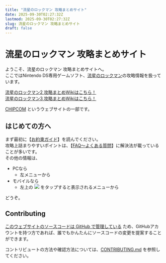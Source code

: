 ```yaml
---
title: "流星のロックマン 攻略まとめサイト"
date: 2025-09-30T02:27:32Z
lastmod: 2025-09-30T02:27:32Z
slug: 流星のロックマン 攻略まとめサイト
draft: false
---
```


# 流星のロックマン 攻略まとめサイト
ようこそ、流星のロックマン 攻略まとめサイトへ。<br />
ここではNintendo DS専用ゲームソフト、[流星のロックマン](https://ja.wikipedia.org/wiki/%E6%B5%81%E6%98%9F%E3%81%AE%E3%83%AD%E3%83%83%E3%82%AF%E3%83%9E%E3%83%B3_(%E3%82%B2%E3%83%BC%E3%83%A0))の攻略情報を扱っています。

[流星のロックマン2 攻略まとめWikiはこちら！](https://chipcom.org/ryusei2/)<br />
[流星のロックマン3 攻略まとめWikiはこちら！](https://chipcom.org/ryusei3/)

[CHIPCOM](https://chipcom.org/) というウェブサイトの一部です。

## はじめての方へ
まず最初に【[お約束ガイド](docs/お約束ガイド)】を読んでください。<br />
攻略上詰まりやすいポイントは、【[FAQ～よくある質問](docs/FAQ～よくある質問)】に解決法が載っていることが多いです。<br />
その他の情報は、
- PCなら
  - 左メニューから
- モバイルなら
  - 左上の <img src="icons/menu.svg"> をタップすると表示されるメニューから

どうぞ。

## Contributing
[このウェブサイトのソースコードは GitHub で管理している](https://github.com/massy22/ryusei/) ため、GitHubアカウントを持つ方であれば、誰でもかんたんにソースコードの変更を提案することができます。

コントリビュートの方法や確認方法については、[CONTRIBUTING.md](https://github.com/massy22/exe/blob/main/CONTRIBUTING.md) を参照してください。